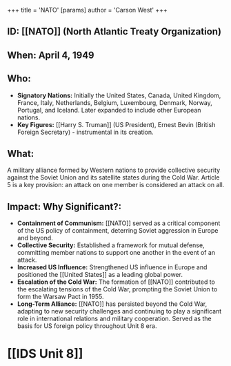 +++
 title = 'NATO'
[params]
	author = 'Carson West'
+++
## ID: [[NATO]] (North Atlantic Treaty Organization)

## When: April 4, 1949

## Who:
* **Signatory Nations:** Initially the United States, Canada, United Kingdom, France, Italy, Netherlands, Belgium, Luxembourg, Denmark, Norway, Portugal, and Iceland.  Later expanded to include other European nations.
* **Key Figures:**  [[Harry S. Truman]] (US President), Ernest Bevin (British Foreign Secretary) - instrumental in its creation.

## What:
A military alliance formed by Western nations to provide collective security against the Soviet Union and its satellite states during the Cold War.  Article 5 is a key provision: an attack on one member is considered an attack on all.

## Impact: Why Significant?:
* **Containment of Communism:**  [[NATO]] served as a critical component of the US policy of containment, deterring Soviet aggression in Europe and beyond.
* **Collective Security:**  Established a framework for mutual defense, committing member nations to support one another in the event of an attack.
* **Increased US Influence:** Strengthened US influence in Europe and positioned the [[United States]] as a leading global power.
* **Escalation of the Cold War:**  The formation of [[NATO]] contributed to the escalating tensions of the Cold War, prompting the Soviet Union to form the Warsaw Pact in 1955.
* **Long-Term Alliance:**  [[NATO]] has persisted beyond the Cold War, adapting to new security challenges and continuing to play a significant role in international relations and military cooperation. Served as the basis for US foreign policy throughout Unit 8 era.

# [[IDS Unit 8]]